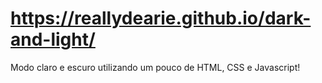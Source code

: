 # https://reallydearie.github.io/dark-and-light/
Modo claro e escuro utilizando um pouco de HTML, CSS e Javascript!
